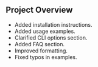 ## Project Overview
- Added installation instructions.
- Added usage examples.
- Clarified CLI options section.
- Added FAQ section.
- Improved formatting.
- Fixed typos in examples.
